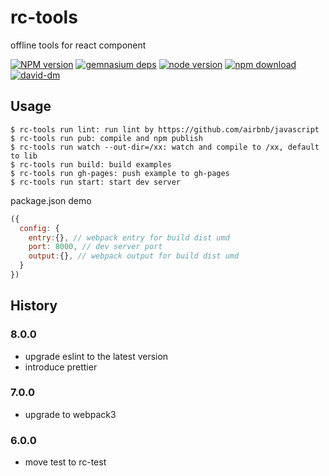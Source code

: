 # rc-tools

offline tools for react component

[![NPM version][npm-image]][npm-url]
[![gemnasium deps][gemnasium-image]][gemnasium-url]
[![node version][node-image]][node-url]
[![npm download][download-image]][download-url]
[![david-dm][david-image]][david-url]

[npm-image]: http://img.shields.io/npm/v/rc-tools.svg?style=flat-square
[npm-url]: http://npmjs.org/package/rc-tools
[travis-image]: https://img.shields.io/travis/react-component/rc-tools.svg?style=flat-square
[travis-url]: https://travis-ci.org/react-component/rc-tools
[coveralls-image]: https://img.shields.io/coveralls/react-component/rc-tools.svg?style=flat-square
[coveralls-url]: https://coveralls.io/r/react-component/rc-tools?branch=master
[gemnasium-image]: http://img.shields.io/gemnasium/react-component/rc-tools.svg?style=flat-square
[gemnasium-url]: https://gemnasium.com/react-component/rc-tools
[node-image]: https://img.shields.io/badge/node.js-%3E=_0.11-green.svg?style=flat-square
[node-url]: http://nodejs.org/download/
[download-image]: https://img.shields.io/npm/dm/rc-tools.svg?style=flat-square
[download-url]: https://npmjs.org/package/rc-tools
[david-image]: https://david-dm.org/react-component/rc-tools.svg
[david-url]: https://david-dm.org/react-component/rc-tools

## Usage

```
$ rc-tools run lint: run lint by https://github.com/airbnb/javascript
$ rc-tools run pub: compile and npm publish
$ rc-tools run watch --out-dir=/xx: watch and compile to /xx, default to lib
$ rc-tools run build: build examples
$ rc-tools run gh-pages: push example to gh-pages
$ rc-tools run start: start dev server
```


package.json demo

```js
({
  config: {
    entry:{}, // webpack entry for build dist umd
    port: 8000, // dev server port
    output:{}, // webpack output for build dist umd
  }
})
```

## History

### 8.0.0

- upgrade eslint to the latest version
- introduce prettier

### 7.0.0

- upgrade to webpack3

### 6.0.0

- move test to rc-test
